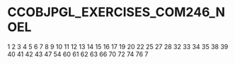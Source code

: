 # CCOBJPGL_EXERCISES_COM246_NOEL


1
2
3
4
5
6
7
8
9
10
11
12
13
14
15
16
17
19
20
22
25
27
28
32
33
34
35
38
39
40
41
42
43
47
54
60
61
62
63
66
70
72
74
76
7
